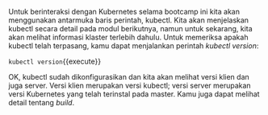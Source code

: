 Untuk berinteraksi dengan Kubernetes selama bootcamp ini kita akan menggunakan antarmuka baris perintah, kubectl. Kita akan menjelaskan kubectl secara detail pada modul berikutnya, namun untuk sekarang, kita akan melihat informasi klaster terlebih dahulu.
Untuk memeriksa apakah kubectl telah terpasang, kamu dapat menjalankan perintah *kubectl version*:

`kubectl version`{{execute}}

OK, kubectl sudah dikonfigurasikan dan kita akan melihat versi klien dan juga server. Versi klien merupakan versi kubectl; versi server merupakan versi Kubernetes yang telah terinstal pada master. Kamu juga dapat melihat detail tentang _build_.
